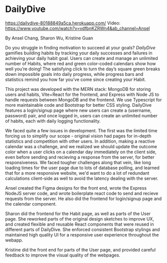DailyDive
=========

https://dailydive-80188849a5ca.herokuapp.com/
Video: https://www.youtube.com/watch?v=vdfbnKZRWn4&ab_channel=Ansel

By Ansel Chang, Sharon Wu, Kristine Guan

Do you struggle in finding motivation to succeed at your goals? *DailyDive* gamifies building habits by tracking your daily successes and failures in achieving your daily habit goal. Users can create and manage an unlimited number of Habits, where red and green color-coded calendars show how well you’re doing! The satisfying click to turn the day’s square green breaks down impossible goals into daily progress, while progress bars and statistics remind you how far you’ve come since creating your Habit.

This project was developed with the MERN stack: MongoDB for storing users and habits, Vite+React for the frontend, and Express with Node JS to handle requests between MongoDB and the frontend. We use Typescript for more maintainable code and Bootstrap for better CSS styling. DailyDive features a login/signup page where new users can create a (username, password) pair, and once logged in, users can create an unlimited number of habits, each with daily logging functionality.

We faced quite a few issues in development. The first was the limited time forcing us to simplify our scope - original vision had pages for in-depth statistics and competition with other users. In addition, making a reactive calendar was a challenge, and we realized we should update the outcome color when a user clicks on a calendar day immediately on the client side, even before sending and recieving a response from the server, for better responsiveness. We faced tougher challenges along that vein, like long loading times for the user page due to lots of database polling, and learned that for a more responsive website, we'd want to do a lot of redundant calculations client-side as well to avoid the latency dealing with the server.

Ansel created the Figma designs for the front end, wrote the Express NodeJS server code, and wrote boilerplate react code to send and recieve requests from the server. He also did the frontend for login/signup page and the calendar component.

Sharon did the frontend for the Habit page, as well as parts of the User page. She reworked parts of the original design sketches to improve UX, and created flexible and reusable React components that were reused in different parts of DailyDive. She enforced consistent Bootstrap stylings and maintained high quality UI for a responsive user experience throughout the webapp.

Kristine did the front end for parts of the User page, and provided careful feedback to improve the visual quality of the webpages.



